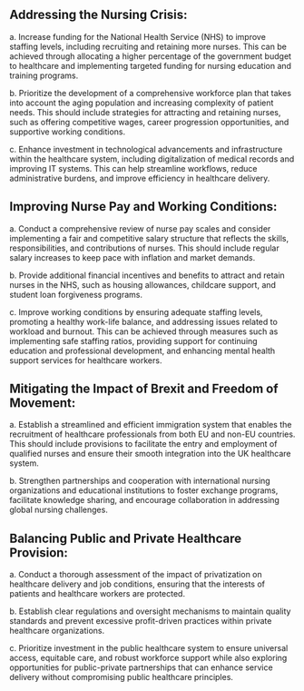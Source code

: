 ## Addressing the Nursing Crisis:

a. Increase funding for the National Health Service (NHS) to improve staffing levels, including recruiting and retaining more nurses. This can be achieved through allocating a higher percentage of the government budget to healthcare and implementing targeted funding for nursing education and training programs.

b. Prioritize the development of a comprehensive workforce plan that takes into account the aging population and increasing complexity of patient needs. This should include strategies for attracting and retaining nurses, such as offering competitive wages, career progression opportunities, and supportive working conditions.

c. Enhance investment in technological advancements and infrastructure within the healthcare system, including digitalization of medical records and improving IT systems. This can help streamline workflows, reduce administrative burdens, and improve efficiency in healthcare delivery.

## Improving Nurse Pay and Working Conditions:

a. Conduct a comprehensive review of nurse pay scales and consider implementing a fair and competitive salary structure that reflects the skills, responsibilities, and contributions of nurses. This should include regular salary increases to keep pace with inflation and market demands.

b. Provide additional financial incentives and benefits to attract and retain nurses in the NHS, such as housing allowances, childcare support, and student loan forgiveness programs.

c. Improve working conditions by ensuring adequate staffing levels, promoting a healthy work-life balance, and addressing issues related to workload and burnout. This can be achieved through measures such as implementing safe staffing ratios, providing support for continuing education and professional development, and enhancing mental health support services for healthcare workers.

## Mitigating the Impact of Brexit and Freedom of Movement:

a. Establish a streamlined and efficient immigration system that enables the recruitment of healthcare professionals from both EU and non-EU countries. This should include provisions to facilitate the entry and employment of qualified nurses and ensure their smooth integration into the UK healthcare system.

b. Strengthen partnerships and cooperation with international nursing organizations and educational institutions to foster exchange programs, facilitate knowledge sharing, and encourage collaboration in addressing global nursing challenges.

## Balancing Public and Private Healthcare Provision:

a. Conduct a thorough assessment of the impact of privatization on healthcare delivery and job conditions, ensuring that the interests of patients and healthcare workers are protected.

b. Establish clear regulations and oversight mechanisms to maintain quality standards and prevent excessive profit-driven practices within private healthcare organizations.

c. Prioritize investment in the public healthcare system to ensure universal access, equitable care, and robust workforce support while also exploring opportunities for public-private partnerships that can enhance service delivery without compromising public healthcare principles.
